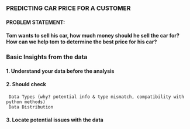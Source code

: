 ### PREDICTING CAR PRICE FOR A CUSTOMER

#### PROBLEM STATEMENT: 
#### Tom wants to sell his car, how much money should he sell the car for? How can we help tom to determine the best price for his car? 

### Basic Insights from the data
#### 1. Understand your data before the analysis
#### 2. Should check
     Data Types (why? potential info & type mismatch, compatibility with python methods)
     Data Distribution
#### 3. Locate potential issues with the data